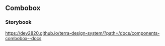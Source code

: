 ## Combobox

### Storybook

https://dev2820.github.io/terra-design-system/?path=/docs/components-combobox--docs
